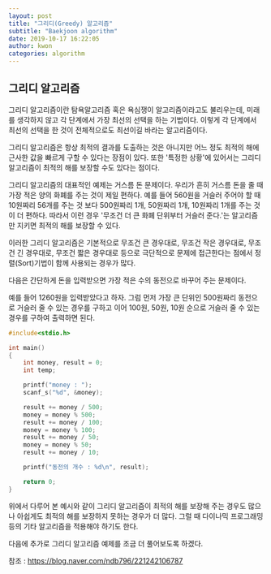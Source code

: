```yaml
---
layout: post
title: "그리디(Greedy) 알고리즘"
subtitle: "Baekjoon algorithm"
date: 2019-10-17 16:22:05
author: kwon
categories: algorithm
---
```


## 그리디 알고리즘
그리디 알고리즘이란 탐욕알고리즘 혹은 욕심쟁이 알고리즘이라고도 불리우는데, 미래를 생각하지 않고 각 단계에서 가장 최선의 선택을 하는 기법이다. 이렇게 각 단계에서 최선의 선택을 한 것이 전체적으로도 최선이길 바라는 알고리즘이다.

그리디 알고리즘은 항상 최적의 결과를 도출하는 것은 아니지만 어느 정도 최적의 해에 근사한 값을 빠르게 구할 수 있다는 장점이 있다. 또한 '특정한 상황'에 있어서는 그리디 알고리즘이 최적의 해를 보장할 수도 있다는 점이다.

그리디 알고리즘의 대표적인 예제는 거스름 돈 문제이다. 우리가 흔히 거스름 돈을 줄 때 가장 적은 양의 화폐를 주는 것이 제일 편하다. 예를 들어 560원을 거슬러 주어야 할 때 10원짜리 56개를 주는 것 보다 500원짜리 1개, 50원짜리 1개, 10원짜리 1개를 주는 것이 더 편하다. 따라서 이런 경우 '무조건 더 큰 화폐 단위부터 거슬러 준다.'는 알고리즘만 지키면 최적의 해를 보장할 수 있다.

이러한 그리디 알고리즘은 기본적으로 무조건 큰 경우대로, 무조건 작은 경우대로, 무조건 긴 경우대로, 무조건 짧은 경우대로 등으로 극단적으로 문제에 접근한다는 점에서 정렬(Sort)기법이 함께 사용되는 경우가 많다.

다음은 간단하게 돈을 입력받으면 가장 적은 수의 동전으로 바꾸어 주는 문제이다.

예를 들어 1260원을 입력받았다고 하자. 그럼 먼저 가장 큰 단위인 500원짜리 동전으로 거슬러 줄 수 있는 경우를 구하고 이어 100원, 50원, 10원 순으로 거슬러 줄 수 있는 경우를 구하여 출력하면 된다.

```c
#include<stdio.h>

int main()
{
	int money, result = 0;
	int temp;

	printf("money : ");
	scanf_s("%d", &money);

	result += money / 500;
	money = money % 500;
	result += money / 100;
	money = money % 100;
	result += money / 50;
	money = money % 50;
	result += money / 10;

	printf("동전의 개수 : %d\n", result);

	return 0;
}
```

위에서 다루어 본 예시와 같이 그리디 알고리즘이 최적의 해를 보장해 주는 경우도 많으나 아쉽게도 최적의 해를 보장하지 못하는 경우가 더 많다. 그럴 때 다이나믹 프로그래밍 등의 기타 알고리즘을 적용해야 하기도 한다.

다음에 추가로 그리디 알고리즘 예제를 조금 더 풀어보도록 하겠다.


참조 : <https://blog.naver.com/ndb796/221242106787>
